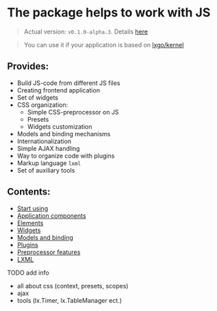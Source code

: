 # The package helps to work with JS

> Actual version: `v0.1.0-alpha.3`. Details [here](https://github.com/epicoon/lxgo/tree/master/jspp/CHANGE_LOG.md)

> You can use it if your application is based on [lxgo/kernel](https://github.com/epicoon/lxgo/tree/master/kernel)


## Provides:
* Build JS-code from different JS files
* Creating frontend application
* Set of widgets
* CSS organization:
  - Simple CSS-preprocessor on JS
  - Presets
  - Widgets customization
* Models and binding mechanisms
* Internationalization
* Simple AJAX handling
* Way to organize code with plugins
* Markup language `lxml`
* Set of auxiliary tools


## Contents:
* [Start using](https://github.com/epicoon/lxgo/tree/master/jspp/doc/start.md)
* [Application components](https://github.com/epicoon/lxgo/tree/master/jspp/doc/components.md)
* [Elements](https://github.com/epicoon/lxgo/tree/master/jspp/doc/elements.md)
* [Widgets](https://github.com/epicoon/lxgo/tree/master/jspp/doc/widgets.md)
* [Models and binding](https://github.com/epicoon/lxgo/tree/master/jspp/doc/models.md)
* [Plugins](https://github.com/epicoon/lxgo/tree/master/jspp/doc/plugins.md)
* [Preprocessor features](https://github.com/epicoon/lxgo/tree/master/jspp/doc/pp.md)
* [LXML](https://github.com/epicoon/lxgo/tree/master/jspp/doc/lxml.md)


TODO add info
  - all about css (context, presets, scopes)
  - ajax
  - tools (lx.Timer, lx.TableManager ect.)
